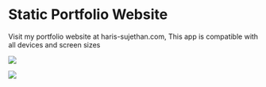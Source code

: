 # Static Portfolio Website

Visit my portfolio website at haris-sujethan.com, This app is compatible with all devices and screen sizes

![](assets/HomePageDesktop)

![](assets/HomepageMobile)

